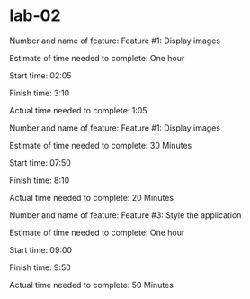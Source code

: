 # lab-02

Number and name of feature: Feature #1: Display images

Estimate of time needed to complete: One hour

Start time: 02:05

Finish time: 3:10

Actual time needed to complete: 1:05



Number and name of feature: Feature #1: Display images

Estimate of time needed to complete: 30 Minutes

Start time: 07:50

Finish time: 8:10

Actual time needed to complete: 20 Minutes


Number and name of feature: Feature #3: Style the application

Estimate of time needed to complete: One hour

Start time: 09:00

Finish time: 9:50

Actual time needed to complete: 50 Minutes
